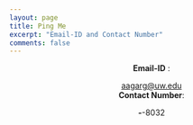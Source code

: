 ```yaml
---
layout: page
title: Ping Me
excerpt: "Email-ID and Contact Number"
comments: false
---
```

<center>
<b>Email-ID</b> : 

aagarg@uw.edu
<br>
<b>Contact Number</b>: 

***-***-8032
</center>